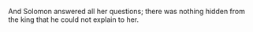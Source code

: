 And Solomon answered all her questions; there was nothing hidden from the king that he could not explain to her.
